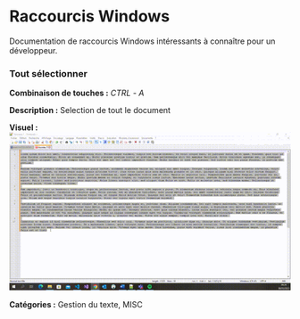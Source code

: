 # Raccourcis Windows

Documentation de raccourcis Windows intéressants à connaître pour un développeur.

### Tout sélectionner

**Combinaison de touches :** *CTRL* - *A*

**Description :** Selection de tout le document

**Visuel :** ![Raccourcis clavier CTRL - A](gifs/CTRL_A.gif)

**Catégories :** Gestion du texte, MISC


